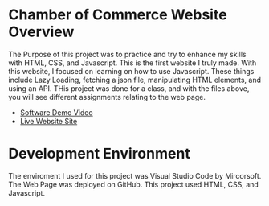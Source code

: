# Chamber of Commerce Website Overview

The Purpose of this project was to practice and try to enhance my skills with HTML, CSS, and Javascript.  This is the first website I truly made. With this website, I focused on learning on how to use Javascript.  These things include Lazy Loading, fetching a json file, manipulating HTML elements, and using an API.  THis project was done for a class, and with the files above, you will see different assignments relating to the web page. 

* [Software Demo Video](http://youtu.be/AQ4ovXTkuMY?hd=1)
* [Live Website Site]()

# Development Environment

The enviroment I used for this project was Visual Studio Code by Mircorsoft.  The Web Page was deployed on GitHub.  This project used HTML, CSS, and Javascript.

